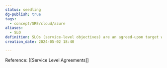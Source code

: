```yaml
---
status: seedling
dg-publish: true
tags:
  - concept/SRE/cloud/azure
aliases:
  - SLO
definition: SLOs (service-level objectives) are an agreed-upon target within an SLA that must be achieved for each activity, function, and process to provide the best opportunity for customer success.
creation_date: 2024-05-02 18:40

---
```

Reference: [[Service Level Agreements]]
